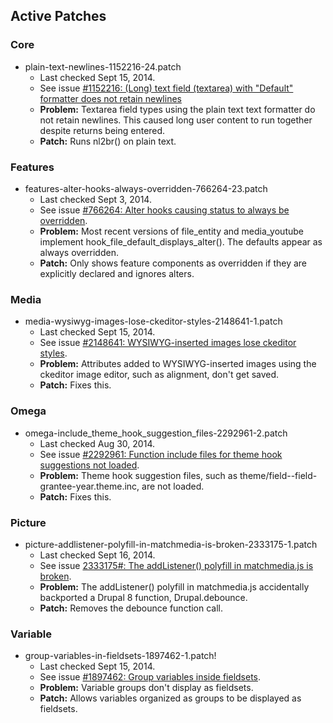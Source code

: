 ## Active Patches

### Core
- plain-text-newlines-1152216-24.patch
  - Last checked Sept 15, 2014.
  - See issue [#1152216: (Long) text field (textarea) with "Default" formatter does not retain newlines](https://drupal.org/node/1152216)
  - **Problem:** Textarea field types using the plain text text formatter do not retain newlines. This caused long user content to run together despite returns being entered.
  - **Patch:** Runs nl2br() on plain text.

### Features
- features-alter-hooks-always-overridden-766264-23.patch
  - Last checked Sept 3, 2014.
  - See issue [#766264: Alter hooks causing status to always be overridden](https://drupal.org/node/766264).
  - **Problem:** Most recent versions of file_entity and media_youtube implement hook_file_default_displays_alter(). The defaults appear as always overridden.
  - **Patch:** Only shows feature components as overridden if they are explicitly declared and ignores alters.

### Media
- media-wysiwyg-images-lose-ckeditor-styles-2148641-1.patch
  - Last checked Sept 15, 2014.
  - See issue [#2148641: WYSIWYG-inserted images lose ckeditor styles](https://drupal.org/node/2148641).
  - **Problem:** Attributes added to WYSIWYG-inserted images using the ckeditor image editor, such as alignment, don't get saved.
  - **Patch:** Fixes this.

### Omega
- omega-include_theme_hook_suggestion_files-2292961-2.patch
  - Last checked Aug 30, 2014.
  - See issue [#2292961: Function include files for theme hook suggestions not loaded](https://www.drupal.org/node/2292961).
  - **Problem:** Theme hook suggestion files, such as theme/field--field-grantee-year.theme.inc, are not loaded.
  - **Patch:** Fixes this.

### Picture
- picture-addlistener-polyfill-in-matchmedia-is-broken-2333175-1.patch
  - Last checked Sept 16, 2014.
  - See issue [2333175#: The addListener() polyfill in matchmedia.js is broken](https://www.drupal.org/node/2333175).
  - **Problem:** The addListener() polyfill in matchmedia.js accidentally backported a Drupal 8 function, Drupal.debounce.
  - **Patch:** Removes the debounce function call.

### Variable
- group-variables-in-fieldsets-1897462-1.patch!
  - Last checked Sept 15, 2014.
  - See issue [#1897462: Group variables inside fieldsets](https://drupal.org/node/1897462).
  - **Problem:** Variable groups don't display as fieldsets.
  - **Patch:** Allows variables organized as groups to be displayed as fieldsets.
